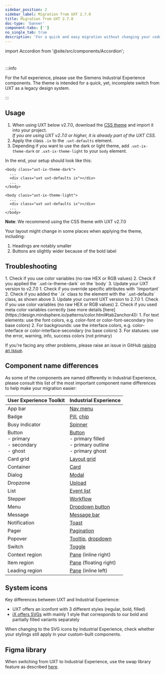 ```yaml
---
sidebar_position: 2
sidebar_label: Migration from UXT 2.7.0
title: Migration from UXT 2.7.0
doc-type: 'banner'
component-tabs: ['']
no_single_tab: true
description: 'For a quick and easy migration without changing your code base, the iX-UXT CSS Theme is prepared for app developers using the CSS from UXT (User Experience Toolkit, formerly named MindSphere Design System).'
---
```


import Accordion from '@site/src/components/Accordion';

#

:::info

For the full experience, please use the Siemens Industrial Experience components. The theme is intended for a quick, yet, incomplete switch from UXT as a legacy design system.

:::

## Usage

1. When using UXT below v2.7.0, download the [CSS theme](./uxt/uxt-ix-css.css) and import it into your project.  
   _If you are using UXT v2.7.0 or higher, it is already part of the UXT CSS._
2. Apply the class `.ix` to the `.uxt-defaults` element.
3. Depending if you want to use the dark or light theme, add `.uxt-ix-theme-dark` or `.uxt-ix-theme-light` to your `body` element.

In the end, your setup should look like this:

```
<body class="uxt-ix-theme-dark">
  ...
  <div class="uxt uxt-defaults ix"></div>
  ...
</body>
```

```
<body class="uxt-ix-theme-light">
  ...
  <div class="uxt uxt-defaults ix"></div>
  ...
</body>
```

**Note**: We recommend using the CSS theme with UXT v2.7.0

Your layout might change in some places when applying the theme, including:

1. Headings are notably smaller
2. Buttons are slightly wider because of the bold label

## Troubleshooting

<Accordion title="I don’t see the right colors." id="colors">
1. Check if you use color variables (no raw HEX or RGB values)
2. Check if you applied the `.uxt-ix-theme-dark` on the `body`
3. Update your UXT version to v2.7.0
</Accordion>

<Accordion title="My custom component doesn’t look right." id="custom-comoponents">
1. Check if you override specific attributes with `!important`
2. Check if you added the `.ix` class to the element with the `.uxt-defaults` class, as shown above
3. Update your current UXT version to 2.7.0
</Accordion>

<Accordion title="The colors don’t look right in both themes." id="colors-dark" showBorderBottom>
1. Check if you use color variables (no raw HEX or RGB values)
2. Check if you used meta color variables correctly (see more details [here](https://design.mindsphere.io/patterns/color.html#tab2anchor4)):
	1. For text elements: use the font colors, e.g. color-font or color-font-secondary (no base colors)
	2. For backgrounds: use the interface colors, e.g. color-interface or color-interface-secondary (no base colors)
	3. For statuses: use the error, warning, info, success colors (not primary)
</Accordion>

If you're facing any other problems, please raise an issue in GitHub [raising an issue](https://github.com/siemens/ix/issues).

## Component name differences

As some of the components are named differently in Industrial Experience, please consult this list of the most important component name differences to help make your migration easier:

| **User Experience Toolkit**                      | **Industrial Experience**                                                                               |
| ------------------------------------------------ | ------------------------------------------------------------------------------------------------------- |
| App bar                                          | [Nav menu](/docs/components/application-menu)                                                           |
| Badge                                            | [Pill](/docs/components/pill), [chip](/docs/components/chip)                                            |
| Busy indicator                                   | [Spinner](/docs/components/spinner)                                                                     |
| Button<br/>- primary<br/>- secondary<br/>- ghost | [Button](/docs/components/button)<br/>- primary filled<br/>- primary outline<br/>- primary ghost |
| Card grid                                        | [Layout grid](/docs/components/layout-grid)                                                             |
| Container                                        | [Card](/docs/components/card)                                                                           |
| Dialog                                           | [Modal](/docs/components/modal)                                                                         |
| Dropzone                                         | [Upload](/docs/components/upload)                                                                       |
| List                                             | [Event list](/docs/components/event-list)                                                               |
| Stepper                                          | [Workflow](/docs/components/workflow)                                                                   |
| Menu                                             | [Dropdown button](/docs/components/dropdown-button)                                             |
| Message                                          | [Message bar](/docs/components/messagebar)                                                              |
| Notification                                     | [Toast](/docs/components/toast)                                                                         |
| Pager                                            | [Pagination](/docs/components/pagination)                                                               |
| Popover                                          | [Tooltip](/docs/components/tooltip), [dropdown](/docs/components/dropdown)                              |
| Switch                                           | [Toggle](/docs/components/toggle)                                                                       |
| Context region                                   | [Pane](/docs/components/panes) (inline right)                                                           |
| Item region                                      | [Pane](/docs/components/panes) (floating right)                                                         |
| Leading region                                   | [Pane](/docs/components/panes) (inline left)                                                            |

## System icons

Key differences between UXT and Industrial Experience:

- UXT offers an iconfont with 3 different styles (regular, bold, filled)
- [iX offers SVGs](../../icons/icon-library.mdx) with mainly 1 style that corresponds to our bold and partially filled variants separately

When changing to the SVG icons by Industrial Experience, check whether your stylings still apply in your custom-built components.

## Figma library

When switching from UXT to Industrial Experience, use the swap library feature as described [here](https://help.figma.com/hc/en-us/articles/4404856784663-Swap-style-and-component-libraries).
